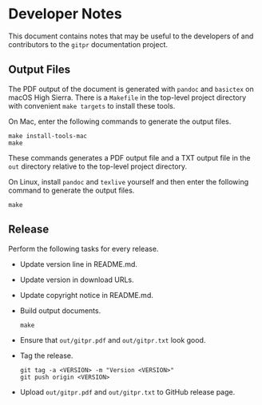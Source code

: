 Developer Notes
===============
This document contains notes that may be useful to the developers of and
contributors to the `gitpr` documentation project.


Output Files
------------
The PDF output of the document is generated with `pandoc` and `basictex`
on macOS High Sierra. There is a `Makefile` in the top-level project
directory with convenient `make targets` to install these tools.

On Mac, enter the following commands to generate the output files.

    make install-tools-mac
    make

These commands generates a PDF output file and a TXT output file in the
`out` directory relative to the top-level project directory.

On Linux, install `pandoc` and `texlive` yourself and then enter the
following command to generate the output files.

    make


Release
-------
Perform the following tasks for every release.

  - Update version line in README.md.
  - Update version in download URLs.
  - Update copyright notice in README.md.
  - Build output documents.

        make

  - Ensure that `out/gitpr.pdf` and `out/gitpr.txt` look good.
  - Tag the release.

        git tag -a <VERSION> -m "Version <VERSION>"
        git push origin <VERSION>

  - Upload `out/gitpr.pdf` and `out/gitpr.txt` to GitHub release page.

